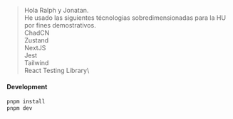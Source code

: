 > Hola Ralph y Jonatan.\
> He usado las siguientes técnologias sobredimensionadas para la HU por fines demostrativos.\
> ChadCN\
> Zustand\
> NextJS\
> Jest\
> Tailwind\
> React Testing Library\


#### Development

```sh
pnpm install
pnpm dev
```




